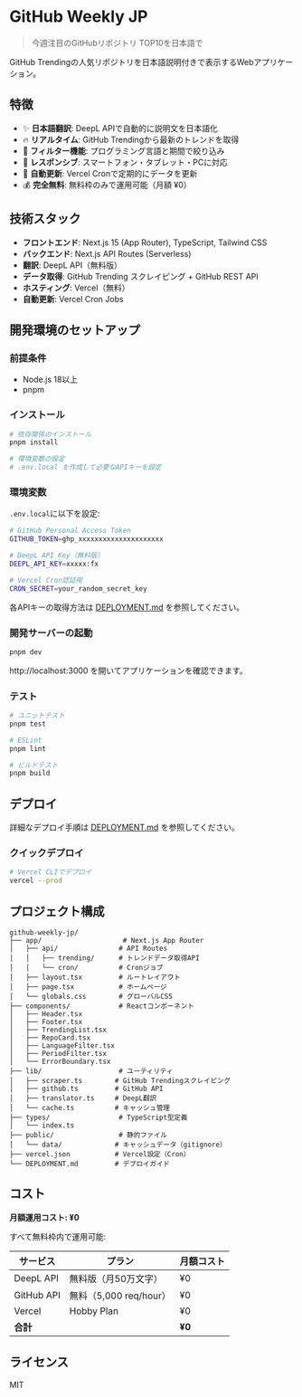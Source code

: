 # GitHub Weekly JP

> 今週注目のGitHubリポジトリ TOP10を日本語で

GitHub Trendingの人気リポジトリを日本語説明付きで表示するWebアプリケーション。

## 特徴

- ✨ **日本語翻訳**: DeepL APIで自動的に説明文を日本語化
- 🔥 **リアルタイム**: GitHub Trendingから最新のトレンドを取得
- 🎯 **フィルター機能**: プログラミング言語と期間で絞り込み
- 📱 **レスポンシブ**: スマートフォン・タブレット・PCに対応
- 🤖 **自動更新**: Vercel Cronで定期的にデータを更新
- 💰 **完全無料**: 無料枠のみで運用可能（月額 ¥0）

## 技術スタック

- **フロントエンド**: Next.js 15 (App Router), TypeScript, Tailwind CSS
- **バックエンド**: Next.js API Routes (Serverless)
- **翻訳**: DeepL API（無料版）
- **データ取得**: GitHub Trending スクレイピング + GitHub REST API
- **ホスティング**: Vercel（無料）
- **自動更新**: Vercel Cron Jobs

## 開発環境のセットアップ

### 前提条件

- Node.js 18以上
- pnpm

### インストール

```bash
# 依存関係のインストール
pnpm install

# 環境変数の設定
# .env.local を作成して必要なAPIキーを設定
```

### 環境変数

`.env.local`に以下を設定:

```bash
# GitHub Personal Access Token
GITHUB_TOKEN=ghp_xxxxxxxxxxxxxxxxxxxxx

# DeepL API Key（無料版）
DEEPL_API_KEY=xxxxx:fx

# Vercel Cron認証用
CRON_SECRET=your_random_secret_key
```

各APIキーの取得方法は [DEPLOYMENT.md](./DEPLOYMENT.md) を参照してください。

### 開発サーバーの起動

```bash
pnpm dev
```

http://localhost:3000 を開いてアプリケーションを確認できます。

### テスト

```bash
# ユニットテスト
pnpm test

# ESLint
pnpm lint

# ビルドテスト
pnpm build
```

## デプロイ

詳細なデプロイ手順は [DEPLOYMENT.md](./DEPLOYMENT.md) を参照してください。

### クイックデプロイ

```bash
# Vercel CLIでデプロイ
vercel --prod
```

## プロジェクト構成

```
github-weekly-jp/
├── app/                    # Next.js App Router
│   ├── api/               # API Routes
│   │   ├── trending/      # トレンドデータ取得API
│   │   └── cron/          # Cronジョブ
│   ├── layout.tsx         # ルートレイアウト
│   ├── page.tsx           # ホームページ
│   └── globals.css        # グローバルCSS
├── components/            # Reactコンポーネント
│   ├── Header.tsx
│   ├── Footer.tsx
│   ├── TrendingList.tsx
│   ├── RepoCard.tsx
│   ├── LanguageFilter.tsx
│   ├── PeriodFilter.tsx
│   └── ErrorBoundary.tsx
├── lib/                   # ユーティリティ
│   ├── scraper.ts        # GitHub Trendingスクレイピング
│   ├── github.ts         # GitHub API
│   ├── translator.ts     # DeepL翻訳
│   └── cache.ts          # キャッシュ管理
├── types/                 # TypeScript型定義
│   └── index.ts
├── public/                # 静的ファイル
│   └── data/             # キャッシュデータ（gitignore）
├── vercel.json           # Vercel設定（Cron）
└── DEPLOYMENT.md         # デプロイガイド
```

## コスト

**月額運用コスト: ¥0**

すべて無料枠内で運用可能:

| サービス | プラン | 月額コスト |
|---------|--------|-----------|
| DeepL API | 無料版（月50万文字） | ¥0 |
| GitHub API | 無料（5,000 req/hour） | ¥0 |
| Vercel | Hobby Plan | ¥0 |
| **合計** | | **¥0** |

## ライセンス

MIT
